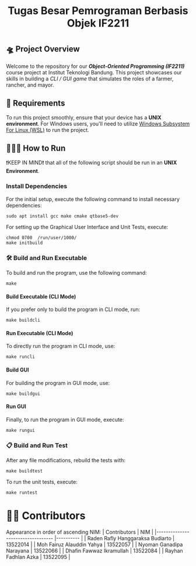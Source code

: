 # <h1 style="text-align: center;">Tugas Besar Pemrograman Berbasis Objek IF2211<h1/>

## 🛸 Project Overview
Welcome to the repository for our ***Object-Oriented Programming (IF2211)*** course project at Institut Teknologi Bandung. This project showcases our skills in building a *CLI / GUI game* that simulates the roles of a farmer, rancher, and mayor.

## 📝 Requirements
To run this project smoothly, ensure that your device has a **UNIX environment**. For Windows users, you'll need to utilize [Windows Subsystem For Linux (WSL)](https://learn.microsoft.com/en-us/windows/wsl/install) to run the project.

## 🏃🏻‍♂️ How to Run
❗KEEP IN MIND❗ that all of the following script should be run in an **UNIX Environment**.

### Install Dependencies
For the initial setup, execute the following command to install necessary dependencies:
```
sudo apt install gcc make cmake qtbase5-dev
```

For setting up the Graphical User Interface and Unit Tests, execute:
```
chmod 0700  /run/user/1000/
make initbuild
```
### 🛠️ Build and Run Executable
To build and run the program, use the following command:
```
make
```
#### Build Executable (CLI Mode)
If you prefer only to build the program in CLI mode, run:
```
make buildcli
```
#### Run Executable (CLI Mode)
To directly run the program in CLI mode, use:
```
make runcli
```
#### Build GUI
For building the program in GUI mode, use:
```
make buildgui
```
#### Run GUI
Finally, to run the program in GUI mode, execute:

```
make rungui
```
### 📋 Build and Run Test
After any file modifications, rebuild the tests with:
```
make buildtest
```
To run the unit tests, execute:
```
make runtest
```
# 🤵🏻 Contributors
Appearance in order of ascending NIM:
| Contributors                     	| NIM      	|
|----------------------------------	|----------	|
| Raden Rafly Hanggaraksa Budiarto 	| 13522014 	|
| Moh Fairuz Alauddin Yahya        	| 13522057 	|
| Nyoman Ganadipa Narayana         	| 13522066 	|
| Dhafin Fawwaz Ikramullah         	| 13522084 	|
| Rayhan Fadhlan Azka              	| 13522095 	|